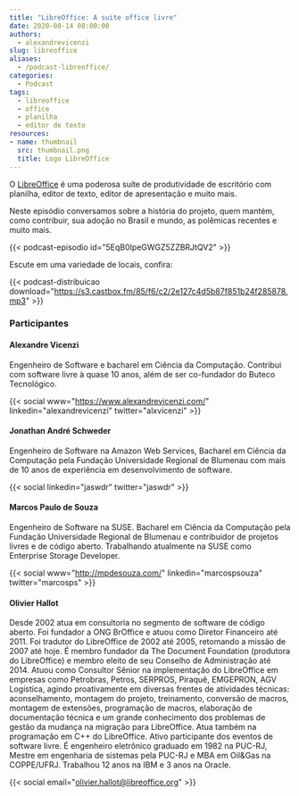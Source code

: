 ```yaml
---
title: "LibreOffice: A suite office livre"
date: 2020-08-14 08:00:00
authors:
  - alexandrevicenzi
slug: libreoffice
aliases:
  - /podcast-libreoffice/
categories:
  - Podcast
tags:
  - libreoffice
  - office
  - planilha
  - editor de texto
resources:
- name: thumbnail
  src: thumbnail.png
  title: Logo LibreOffice
---
```


O [LibreOffice][libreoffice] é uma poderosa suíte de produtividade de escritório com planilha, editor de texto, editor de apresentação e muito mais.

Neste episódio conversamos sobre a história do projeto, quem mantém, como contribuir, sua adoção no Brasil e mundo, as polêmicas recentes e muito mais.

{{< podcast-episodio id="5EqB0IpeGWGZ5ZZBRJtQV2" >}}

Escute em uma variedade de locais, confira:

{{< podcast-distribuicao download="https://s3.castbox.fm/85/f6/c2/2e127c4d5b87f851b24f285878.mp3" >}}

### Participantes

#### Alexandre Vicenzi

Engenheiro de Software e bacharel em Ciência da Computação. Contribui com software livre à quase 10 anos, além de ser co-fundador do Buteco Tecnológico.

{{< social www="https://www.alexandrevicenzi.com/" linkedin="alexandrevicenzi" twitter="alxvicenzi" >}}

#### Jonathan André Schweder

Engenheiro de Software na Amazon Web Services, Bacharel em Ciência da Computação pela Fundação Universidade Regional de Blumenau com mais de 10 anos de experiência em desenvolvimento de software.

{{< social linkedin="jaswdr" twitter="jaswdr" >}}

#### Marcos Paulo de Souza

Engenheiro de Software na SUSE. Bacharel em Ciência da Computação pela Fundação Universidade Regional de Blumenau e contribuidor de projetos livres e de código aberto. Trabalhando atualmente na SUSE como Enterprise Storage Developer.

{{< social www="http://mpdesouza.com/" linkedin="marcospsouza" twitter="marcosps" >}}

#### Olivier Hallot

Desde 2002 atua em consultoria no segmento de software de código aberto. Foi fundador a ONG BrOffice e atuou como Diretor Financeiro até 2011. Foi tradutor do LibreOffice de 2002 até 2005, retomando a missão de 2007 até hoje. É membro fundador da The Document Foundation (produtora do LibreOffice) e membro eleito de seu Conselho de Administração até 2014. Atuou como Consultor Sênior na implementação do LibreOffice em empresas como Petrobras, Petros, SERPROS, Piraquê, EMGEPRON, AGV Logística, agindo proativamente em diversas frentes de atividades técnicas: aconselhamento, montagem do projeto, treinamento, conversão de macros, montagem de extensões, programação de macros, elaboração de documentação técnica e um grande conhecimento dos problemas de gestão da mudança na migração para LibreOffice. Atua também na programação em C++ do LibreOffice. Ativo participante dos eventos de software livre. É engenheiro eletrônico graduado em 1982 na PUC-RJ, Mestre em engenharia de sistemas pela PUC-RJ e MBA em Oil&Gas na COPPE/UFRJ. Trabalhou 12 anos na IBM e 3 anos na Oracle.

{{< social email="olivier.hallot@libreoffice.org" >}}


[libreoffice]: https://pt-br.libreoffice.org/
